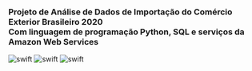 <h3>
Projeto de Análise de Dados de Importação do Comércio Exterior Brasileiro 2020 
<br>
Com linguagem de programação Python, SQL e serviços da Amazon Web Services
</h3>

![swift](https://img.shields.io/badge/Python-FFD438?style=for-the-badge&logo=Python&logoColor=blue)
![swift](https://img.shields.io/badge/SQL-023E8A?style=for-the-badge&logo=sql&logoColor=blue)
![swift](https://img.shields.io/badge/AWS-BE5504?style=for-the-badge&logo=aws&logoColor=blue)

